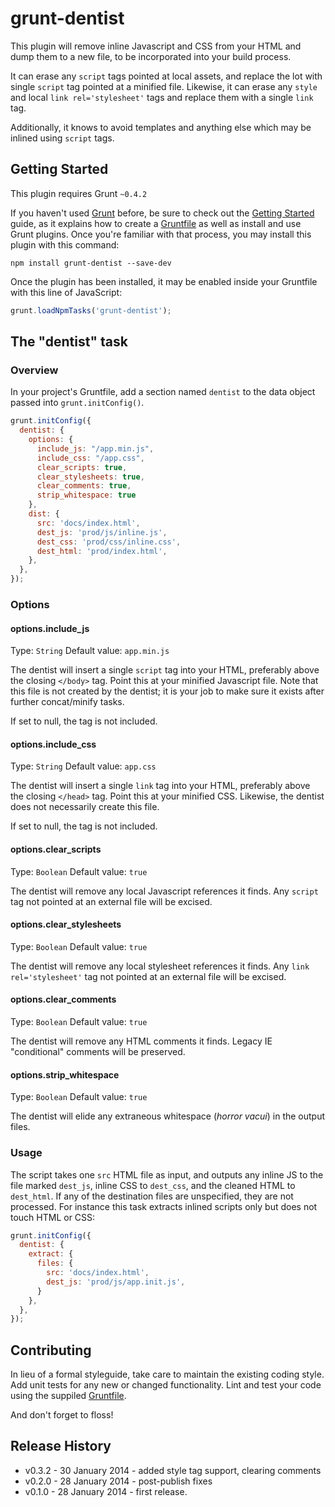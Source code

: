 # grunt-dentist

This plugin will remove inline Javascript and CSS from your HTML and dump them to a new file, to be incorporated into your build process.

It can erase any `script` tags pointed at local assets, and replace the lot with single `script` tag pointed at a minified file.  Likewise, it can erase any `style` and local `link rel='stylesheet'` tags and replace them with a single `link` tag.

Additionally, it knows to avoid templates and anything else which may be inlined using `script` tags.

## Getting Started
This plugin requires Grunt `~0.4.2`

If you haven't used [Grunt](http://gruntjs.com/) before, be sure to check out the [Getting Started](http://gruntjs.com/getting-started) guide, as it explains how to create a [Gruntfile](http://gruntjs.com/sample-gruntfile) as well as install and use Grunt plugins. Once you're familiar with that process, you may install this plugin with this command:

```shell
npm install grunt-dentist --save-dev
```

Once the plugin has been installed, it may be enabled inside your Gruntfile with this line of JavaScript:

```js
grunt.loadNpmTasks('grunt-dentist');
```

## The "dentist" task

### Overview
In your project's Gruntfile, add a section named `dentist` to the data object passed into `grunt.initConfig()`.

```js
grunt.initConfig({
  dentist: {
    options: {
      include_js: "/app.min.js",
      include_css: "/app.css",
      clear_scripts: true,
      clear_stylesheets: true,
      clear_comments: true,
      strip_whitespace: true
    },
    dist: {
      src: 'docs/index.html',
      dest_js: 'prod/js/inline.js',
      dest_css: 'prod/css/inline.css',
      dest_html: 'prod/index.html',
    },
  },
});
```

### Options

#### options.include_js
Type: `String`
Default value: `app.min.js`

The dentist will insert a single `script` tag into your HTML, preferably above the closing `</body>` tag.  Point this at your minified Javascript file.  Note that this file is not created by the dentist; it is your job to make sure it exists after further concat/minify tasks.

If set to null, the tag is not included.

#### options.include_css
Type: `String`
Default value: `app.css`

The dentist will insert a single `link` tag into your HTML, preferably above the closing `</head>` tag.  Point this at your minified CSS.  Likewise, the dentist does not necessarily create this file.

If set to null, the tag is not included.

#### options.clear_scripts
Type: `Boolean`
Default value: `true`

The dentist will remove any local Javascript references it finds.  Any `script` tag not pointed at an external file will be excised.

#### options.clear_stylesheets
Type: `Boolean`
Default value: `true`

The dentist will remove any local stylesheet references it finds.  Any `link rel='stylesheet'` tag not pointed at an external file will be excised.

#### options.clear_comments
Type: `Boolean`
Default value: `true`

The dentist will remove any HTML comments it finds.  Legacy IE "conditional" comments will be preserved.

#### options.strip_whitespace
Type: `Boolean`
Default value: `true`

The dentist will elide any extraneous whitespace (_horror vacui_) in the output files.

### Usage

The script takes one `src` HTML file as input, and outputs any inline JS to the file marked `dest_js`, inline CSS to `dest_css`, and the cleaned HTML to `dest_html`.  If any of the destination files are unspecified, they are not processed.  For instance this task extracts inlined scripts only but does not touch HTML or CSS:

```js
grunt.initConfig({
  dentist: {
    extract: {
      files: {
        src: 'docs/index.html',
        dest_js: 'prod/js/app.init.js',
      }
    },
  },
});
```

## Contributing
In lieu of a formal styleguide, take care to maintain the existing coding style. Add unit tests for any new or changed functionality. Lint and test your code using the suppiled [Gruntfile](http://gruntjs.com/).

And don't forget to floss!

## Release History
* v0.3.2 - 30 January 2014 - added style tag support, clearing comments
* v0.2.0 - 28 January 2014 - post-publish fixes
* v0.1.0 - 28 January 2014 - first release.


